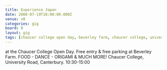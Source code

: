 ```yaml
---
title: Experience Japan
date: 2008-07-19T18:00:00.000Z
venue: v0
categories: gig
board: 8
layout: gig
tags: [chaucer college open day, beverley farm, chaucer college, university road, canterbury]
---
```

at the Chaucer College Open Day.  Free entry & free parking at Beverley Farm.  FOOD - DANCE - ORIGAMI & MUCH MORE!  Chaucer College, University Road, Canterbury.    10:30-15:00